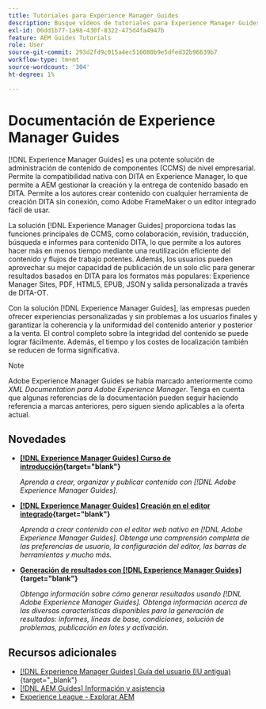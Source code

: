 ```yaml
---
title: Tutoriales para Experience Manager Guides
description: Busque vídeos de tutoriales para Experience Manager Guides (anteriormente XML Documentation para Adobe Experience Manager). Obtenga información acerca de la compatibilidad nativa con DITA y la creación estructurada en Experience Manager.
exl-id: 06dd1b77-1a98-430f-8322-475d4fa4947b
feature: AEM Guides Tutorials
role: User
source-git-commit: 293d2fd9c015a4ec516080b9e5dfed32b96639b7
workflow-type: tm+mt
source-wordcount: '304'
ht-degree: 1%

---
```


# Documentación de Experience Manager Guides

[!DNL Experience Manager Guides] es una potente solución de administración de contenido de componentes (CCMS) de nivel empresarial. Permite la compatibilidad nativa con DITA en Experience Manager, lo que permite a AEM gestionar la creación y la entrega de contenido basado en DITA. Permite a los autores crear contenido con cualquier herramienta de creación DITA sin conexión, como Adobe FrameMaker o un editor integrado fácil de usar.

La solución [!DNL Experience Manager Guides] proporciona todas las funciones principales de CCMS, como colaboración, revisión, traducción, búsqueda e informes para contenido DITA, lo que permite a los autores hacer más en menos tiempo mediante una reutilización eficiente del contenido y flujos de trabajo potentes. Además, los usuarios pueden aprovechar su mejor capacidad de publicación de un solo clic para generar resultados basados en DITA para los formatos más populares: Experience Manager Sites, PDF, HTML5, EPUB, JSON y salida personalizada a través de DITA-OT.

Con la solución [!DNL Experience Manager Guides], las empresas pueden ofrecer experiencias personalizadas y sin problemas a los usuarios finales y garantizar la coherencia y la uniformidad del contenido anterior y posterior a la venta. El control completo sobre la integridad del contenido se puede lograr fácilmente. Además, el tiempo y los costes de localización también se reducen de forma significativa.

>[!NOTE]
> 
> Adobe Experience Manager Guides se había marcado anteriormente como _XML Documentation para Adobe Experience Manager_. Tenga en cuenta que algunas referencias de la documentación pueden seguir haciendo referencia a marcas anteriores, pero siguen siendo aplicables a la oferta actual.

## Novedades

* **[[!DNL Experience Manager Guides] Curso de introducción](https://experienceleague.adobe.com/docs/experience-manager-guides-learn/videos/getting-started/overview.html){target="blank"}**

  _Aprenda a crear, organizar y publicar contenido con [!DNL Adobe Experience Manager Guides]._

* **[[!DNL Experience Manager Guides] Creación en el editor integrado](https://experienceleague.adobe.com/docs/experience-manager-guides-learn/videos/advanced-user-guide/overview.html){target="blank"}**

  _Aprenda a crear contenido con el editor web nativo en [!DNL Adobe Experience Manager Guides]. Obtenga una comprensión completa de las preferencias de usuario, la configuración del editor, las barras de herramientas y mucho más._

* **[Generación de resultados con [!DNL Experience Manager Guides]](https://experienceleague.adobe.com/docs/experience-manager-guides-learn/videos/output-generation/overview.html){target="blank"}**

  _Obtenga información sobre cómo generar resultados usando [!DNL Adobe Experience Manager Guides]. Obtenga información acerca de las diversas características disponibles para la generación de resultados: informes, líneas de base, condiciones, solución de problemas, publicación en lotes y activación._


## Recursos adicionales

* [[!DNL Experience Manager Guides] Guía del usuario (IU antigua)](https://experienceleague.adobe.com/en/docs/experience-manager-guides/using-old-ui/overview){target="_blank"}
* [[!DNL AEM Guides] Información y asistencia](https://helpx.adobe.com/support/xml-documentation-for-experience-manager.html)
* [Experience League - Explorar AEM](https://business.adobe.com/products/experience-manager/adobe-experience-manager.html?lang=es)

